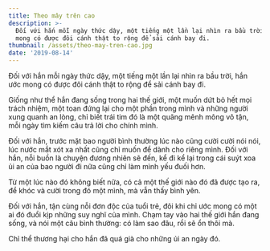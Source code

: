 ```yaml
---
title: Theo mây trên cao
description: >-
  Đối với hắn mỗi ngày thức dậy, một tiếng một lần lại nhìn ra bầu trời, hắn ước
  mong có được đôi cánh thật to rộng để sải cánh bay đi.
thumbnail: /assets/theo-may-tren-cao.jpg
date: '2019-08-14'
---
```

Đối với hắn mỗi ngày thức dậy, một tiếng một lần lại nhìn ra bầu trời, hắn ước mong có được đôi cánh thật to rộng để sải cánh bay đi.



Giống như thể hắn đang sống trong hai thế giới, một muốn dứt bỏ hết mọi trách nhiệm, một toan đứng lại cho một phần trong mình và những người xung quanh an lòng, chỉ biết trái tim đó là một quãng mênh mông vô tận, mỗi ngày tìm kiếm câu trả lời cho chính mình.



Đối với hắn, trước mặt bao người bình thường lúc nào cũng cười cười nói nói, lúc nước mắt xót xa nhất cũng chỉ muốn để dành cho riêng mình. Đối với hắn, nỗi buồn là chuyện đương nhiên sẽ đến, kể đi kể lại trong cái suýt xoa ủi an của bao người đi nữa cũng chỉ làm mình yếu đuối hơn.



Từ một lúc nào đó không biết nữa, có cả một thế giới nào đó đã được tạo ra, để khóc và cười trong đó một mình, mà vẫn thấy bình yên.



Đối với hắn, tận cùng nỗi đơn độc của tuổi trẻ, đôi khi chỉ ước mong có một ai đó đuổi kịp những suy nghĩ của mình. Chạm tay vào hai thế giới hắn đang sống, và nói một câu bình thường: có làm sao đâu, rồi sẽ ổn thôi mà.



Chỉ thể thương hại cho hắn đã quá già cho những ủi an ngày đó.
